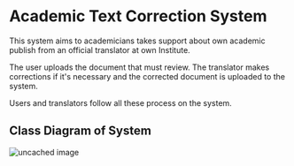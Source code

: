 # Academic Text Correction System
This system aims to academicians takes support about own academic publish from an official translator at own Institute.

The user uploads the document that must review. The translator makes corrections if it's necessary and the corrected document is uploaded to the system.

Users and translators follow all these process on the system.

## Class Diagram of System
![uncached image](http://www.plantuml.com/plantuml/proxy?cache=no&src=https://raw.githubusercontent.com/uygaraydin/academic-text-correction/main/class-diagram.puml)